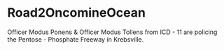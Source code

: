 # Road2OncomineOcean
Officer Modus Ponens & Officer Modus Tollens from ICD - 11 are policing the Pentose - Phosphate Freeway in Krebsville.
